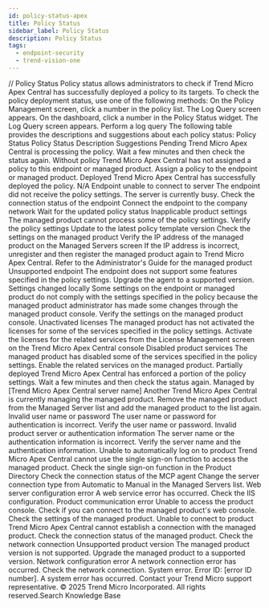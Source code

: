 ```yaml
---
id: policy-status-apex
title: Policy Status
sidebar_label: Policy Status
description: Policy Status
tags:
  - endpoint-security
  - trend-vision-one
---
```


/*<![CDATA[*/ $('#title').html($('meta[name=map-description]').attr('content')); /*]]>*/ Policy Status Policy status allows administrators to check if Trend Micro Apex Central has successfully deployed a policy to its targets. To check the policy deployment status, use one of the following methods: On the Policy Management screen, click a number in the policy list. The Log Query screen appears. On the dashboard, click a number in the Policy Status widget. The Log Query screen appears. Perform a log query The following table provides the descriptions and suggestions about each policy status: Policy Status Policy Status Description Suggestions Pending Trend Micro Apex Central is processing the policy. Wait a few minutes and then check the status again. Without policy Trend Micro Apex Central has not assigned a policy to this endpoint or managed product. Assign a policy to the endpoint or managed product. Deployed Trend Micro Apex Central has successfully deployed the policy. N/A Endpoint unable to connect to server The endpoint did not receive the policy settings. The server is currently busy. Check the connection status of the endpoint Connect the endpoint to the company network Wait for the updated policy status Inapplicable product settings The managed product cannot process some of the policy settings. Verify the policy settings Update to the latest policy template version Check the settings on the managed product Verify the IP address of the managed product on the Managed Servers screen If the IP address is incorrect, unregister and then register the managed product again to Trend Micro Apex Central. Refer to the Administrator's Guide for the managed product Unsupported endpoint The endpoint does not support some features specified in the policy settings. Upgrade the agent to a supported version. Settings changed locally Some settings on the endpoint or managed product do not comply with the settings specified in the policy because the managed product administrator has made some changes through the managed product console. Verify the settings on the managed product console. Unactivated licenses The managed product has not activated the licenses for some of the services specified in the policy settings. Activate the licenses for the related services from the License Management screen on the Trend Micro Apex Central console Disabled product services The managed product has disabled some of the services specified in the policy settings. Enable the related services on the managed product. Partially deployed Trend Micro Apex Central has enforced a portion of the policy settings. Wait a few minutes and then check the status again. Managed by [Trend Micro Apex Central server name] Another Trend Micro Apex Central is currently managing the managed product. Remove the managed product from the Managed Server list and add the managed product to the list again. Invalid user name or password The user name or password for authentication is incorrect. Verify the user name or password. Invalid product server or authentication information The server name or the authentication information is incorrect. Verify the server name and the authentication information. Unable to automatically log on to product Trend Micro Apex Central cannot use the single sign-on function to access the managed product. Check the single sign-on function in the Product Directory Check the connection status of the MCP agent Change the server connection type from Automatic to Manual in the Managed Servers list. Web server configuration error A web service error has occurred. Check the IIS configuration. Product communication error Unable to access the product console. Check if you can connect to the managed product's web console. Check the settings of the managed product. Unable to connect to product Trend Micro Apex Central cannot establish a connection with the managed product. Check the connection status of the managed product. Check the network connection Unsupported product version The managed product version is not supported. Upgrade the managed product to a supported version. Network configuration error A network connection error has occurred. Check the network connection. System error. Error ID: [error ID number]. A system error has occurred. Contact your Trend Micro support representative. © 2025 Trend Micro Incorporated. All rights reserved.Search Knowledge Base